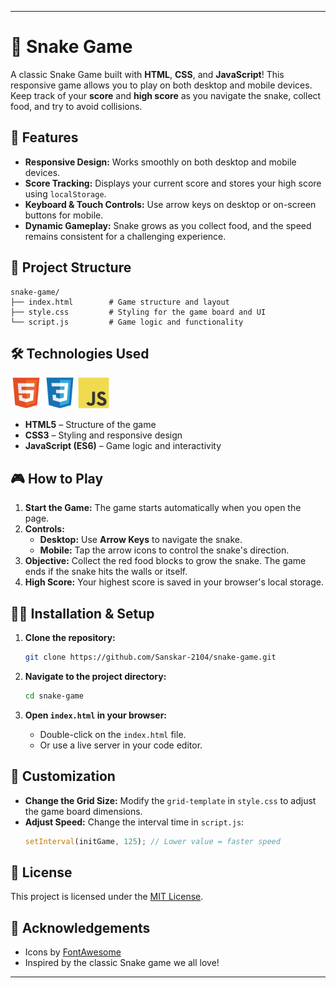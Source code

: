 
---

# 🐍 Snake Game

A classic Snake Game built with **HTML**, **CSS**, and **JavaScript**! This responsive game allows you to play on both desktop and mobile devices. Keep track of your **score** and **high score** as you navigate the snake, collect food, and try to avoid collisions.

## 🚀 Features

- **Responsive Design:** Works smoothly on both desktop and mobile devices.
- **Score Tracking:** Displays your current score and stores your high score using `localStorage`.
- **Keyboard & Touch Controls:** Use arrow keys on desktop or on-screen buttons for mobile.
- **Dynamic Gameplay:** Snake grows as you collect food, and the speed remains consistent for a challenging experience.

## 📂 Project Structure

```
snake-game/
├── index.html        # Game structure and layout
├── style.css         # Styling for the game board and UI
└── script.js         # Game logic and functionality
```

## 🛠️ Technologies Used

<p align="left">
  <img src="https://raw.githubusercontent.com/devicons/devicon/master/icons/html5/html5-original.svg" alt="HTML5" width="50" height="50"/> 
  <img src="https://raw.githubusercontent.com/devicons/devicon/master/icons/css3/css3-original.svg" alt="CSS3" width="50" height="50"/> 
  <img src="https://raw.githubusercontent.com/devicons/devicon/master/icons/javascript/javascript-original.svg" alt="JavaScript" width="50" height="50"/>
</p>

- **HTML5** – Structure of the game
- **CSS3** – Styling and responsive design
- **JavaScript (ES6)** – Game logic and interactivity

## 🎮 How to Play

1. **Start the Game:** The game starts automatically when you open the page.
2. **Controls:**
   - **Desktop:** Use **Arrow Keys** to navigate the snake.
   - **Mobile:** Tap the arrow icons to control the snake's direction.
3. **Objective:** Collect the red food blocks to grow the snake. The game ends if the snake hits the walls or itself.
4. **High Score:** Your highest score is saved in your browser's local storage.

## 🧑‍💻 Installation & Setup

1. **Clone the repository:**
   ```bash
   git clone https://github.com/Sanskar-2104/snake-game.git
   ```

2. **Navigate to the project directory:**
   ```bash
   cd snake-game
   ```

3. **Open `index.html` in your browser:**
   - Double-click on the `index.html` file.
   - Or use a live server in your code editor.

## 🔧 Customization

- **Change the Grid Size:** Modify the `grid-template` in `style.css` to adjust the game board dimensions.
- **Adjust Speed:** Change the interval time in `script.js`:
  ```javascript
  setInterval(initGame, 125); // Lower value = faster speed
  ```

## 📜 License

This project is licensed under the [MIT License](LICENSE).

## 🙌 Acknowledgements

- Icons by [FontAwesome](https://fontawesome.com/)
- Inspired by the classic Snake game we all love!

---
